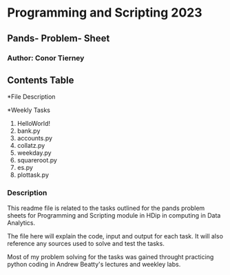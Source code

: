 # Programming and Scripting 2023

## Pands- Problem- Sheet

### Author: Conor Tierney

## Contents Table

*File Description

*Weekly Tasks
  1. HelloWorld!
  2. bank.py
  3. accounts.py
  4. collatz.py
  5. weekday.py
  6. squareroot.py
  7. es.py
  8. plottask.py



### Description
This readme file is related to the tasks outlined for the pands problem sheets for Programming and Scripting module in HDip in computing in Data Analytics.

The file here will explain the code, input and output for each task. It will also reference any sources used to solve and test the tasks.

Most of my problem solving for the tasks was gained throught practicing python coding in Andrew Beatty's lectures and weekley labs.






